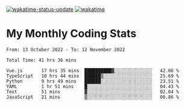 [![wakatime-status-update](https://github.com/noopurphalak/noopurphalak/workflows/wakatime-status-update/badge.svg)](https://github.com/noopurphalak/noopurphalak/actions/workflows/main.yml)
[![wakatime](https://wakatime.com/badge/user/80ace140-ef40-4fdd-b8ed-f3be3d2e1aea.svg)](https://wakatime.com/@80ace140-ef40-4fdd-b8ed-f3be3d2e1aea)

# My Monthly Coding Stats

<!--START_SECTION:waka-->

```text
From: 13 October 2022 - To: 12 November 2022

Total Time: 41 hrs 36 mins

Vue.js       17 hrs 35 mins  ██████████▓░░░░░░░░░░░░░░   42.06 %
TypeScript   10 hrs 44 mins  ██████▒░░░░░░░░░░░░░░░░░░   25.69 %
Python       9 hrs 49 mins   ██████░░░░░░░░░░░░░░░░░░░   23.51 %
YAML         1 hr 51 mins    █░░░░░░░░░░░░░░░░░░░░░░░░   04.43 %
Text         51 mins         ▓░░░░░░░░░░░░░░░░░░░░░░░░   02.04 %
JavaScript   21 mins         ▒░░░░░░░░░░░░░░░░░░░░░░░░   00.86 %
```

<!--END_SECTION:waka-->

